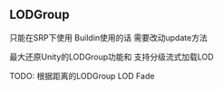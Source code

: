 <h2>LODGroup</h2> 
只能在SRP下使用 Buildin使用的话 需要改动update方法

最大还原Unity的LODGroup功能和
支持分级流式加载LOD

TODO:
	根据距离的LODGroup
	LOD Fade


